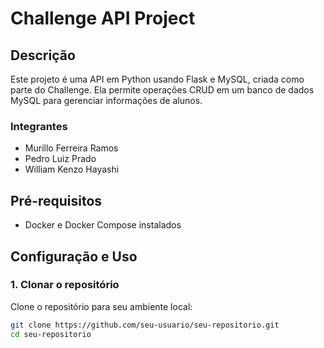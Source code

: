 # Challenge API Project

## Descrição
Este projeto é uma API em Python usando Flask e MySQL, criada como parte do Challenge. Ela permite operações CRUD em um banco de dados MySQL para gerenciar informações de alunos.

### Integrantes
- Murillo Ferreira Ramos
- Pedro Luiz Prado
- William Kenzo Hayashi

## Pré-requisitos
- Docker e Docker Compose instalados

## Configuração e Uso

### 1. Clonar o repositório
Clone o repositório para seu ambiente local:
```bash
git clone https://github.com/seu-usuario/seu-repositorio.git
cd seu-repositorio
